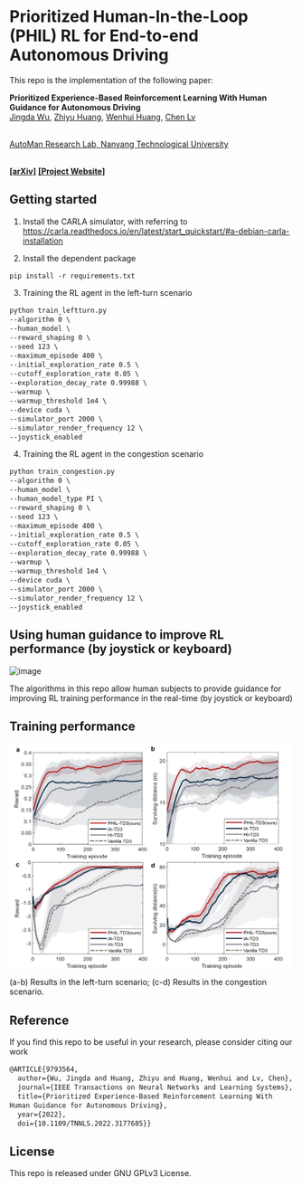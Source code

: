 # Prioritized Human-In-the-Loop (PHIL) RL for End-to-end Autonomous Driving

This repo is the implementation of the following paper:

**Prioritized Experience-Based Reinforcement Learning With Human Guidance for Autonomous Driving**
<br> [Jingda Wu](https://scholar.google.com/citations?user=icu-ZFAAAAAJ&hl=en), [Zhiyu Huang](https://scholar.google.com/citations?user=aLZEVCsAAAAJ&hl=en), [Wenhui Huang](https://scholar.google.co.kr/citations?user=Hpatee0AAAAJ&hl=zh-CN), [Chen Lv](https://scholar.google.com/citations?user=UKVs2CEAAAAJ&hl=en) 

<br> [AutoMan Research Lab, Nanyang Technological University](https://lvchen.wixsite.com/automan)

<br> **[[arXiv]](https://arxiv.org/abs/2109.12516)**&nbsp;**[[Project Website]](https://wujingda.github.io/Prioritized-Human-in-the-loop-End-to-end-Autonomous-Driving/)**

## Getting started
1. Install the CARLA simulator, with referring to
https://carla.readthedocs.io/en/latest/start_quickstart/#a-debian-carla-installation

2. Install the dependent package
```shell
pip install -r requirements.txt
```
3. Training the RL agent in the left-turn scenario
```
python train_leftturn.py
--algorithm 0 \
--human_model \
--reward_shaping 0 \
--seed 123 \
--maximum_episode 400 \
--initial_exploration_rate 0.5 \
--cutoff_exploration_rate 0.05 \
--exploration_decay_rate 0.99988 \
--warmup \
--warmup_threshold 1e4 \
--device cuda \
--simulator_port 2000 \
--simulator_render_frequency 12 \
--joystick_enabled
```
4. Training the RL agent in the congestion scenario
```
python train_congestion.py
--algorithm 0 \
--human_model \
--human_model_type PI \
--reward_shaping 0 \
--seed 123 \
--maximum_episode 400 \
--initial_exploration_rate 0.5 \
--cutoff_exploration_rate 0.05 \
--exploration_decay_rate 0.99988 \
--warmup \
--warmup_threshold 1e4 \
--device cuda \
--simulator_port 2000 \
--simulator_render_frequency 12 \
--joystick_enabled
```

## Using human guidance to improve RL performance (by joystick or keyboard)

![image](figures/human_guidance.gif)

The algorithms in this repo allow human subjects to provide guidance for improving RL training performance in the real-time (by joystick or keyboard)

## Training performance

<img src="figures/results.png" width = "500" height = "400" alt=" " align=center />

(a-b) Results in the left-turn scenario;
(c-d) Results in the congestion scenario.

## Reference
If you find this repo to be useful in your research, please consider citing our work
```
@ARTICLE{9793564,
  author={Wu, Jingda and Huang, Zhiyu and Huang, Wenhui and Lv, Chen},
  journal={IEEE Transactions on Neural Networks and Learning Systems}, 
  title={Prioritized Experience-Based Reinforcement Learning With Human Guidance for Autonomous Driving}, 
  year={2022},
  doi={10.1109/TNNLS.2022.3177685}}
```

## License
This repo is released under GNU GPLv3 License.


